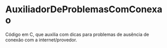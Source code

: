 # AuxiliadorDeProblemasComConexao
Código em C, que auxilia com dicas para problemas de ausência de conexão com a internet/provedor.
